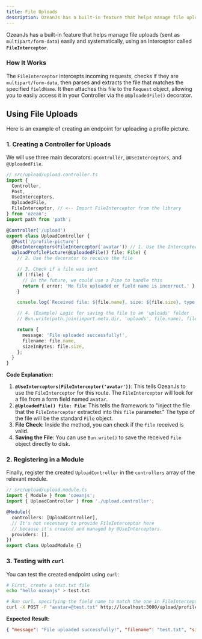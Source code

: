 ```yaml
---
title: File Uploads
description: OzeanJs has a built-in feature that helps manage file uploads (sent as `multipart/form-data`) easily and systematically, using an Interceptor called `FileInterceptor`.
---
```


OzeanJs has a built-in feature that helps manage file uploads (sent as `multipart/form-data`) easily and systematically, using an Interceptor called **`FileInterceptor`**.

### How It Works

The `FileInterceptor` intercepts incoming requests, checks if they are `multipart/form-data`, then parses and extracts the file that matches the specified `fieldName`. It then attaches this file to the `Request` object, allowing you to easily access it in your Controller via the `@UploadedFile()` decorator.

## Using File Uploads

Here is an example of creating an endpoint for uploading a profile picture.

### 1. Creating a Controller for Uploads

We will use three main decorators: `@Controller`, `@UseInterceptors`, and `@UploadedFile`.

```typescript
// src/upload/upload.controller.ts
import {
  Controller,
  Post,
  UseInterceptors,
  UploadedFile,
  FileInterceptor, // <-- Import FileInterceptor from the library
} from 'ozean';
import path from 'path';

@Controller('/upload')
export class UploadController {
  @Post('/profile-picture')
  @UseInterceptors(FileInterceptor('avatar')) // 1. Use the Interceptor and specify the field name as 'avatar'
  uploadProfilePicture(@UploadedFile() file: File) {
    // 2. Use the decorator to receive the file

    // 3. Check if a file was sent
    if (!file) {
      // In the future, we could use a Pipe to handle this
      return { error: 'No file uploaded or field name is incorrect.' };
    }

    console.log(`Received file: ${file.name}, size: ${file.size}, type: ${file.type}`);

    // 4. (Example) Logic for saving the file to an 'uploads' folder
    // Bun.write(path.join(import.meta.dir, 'uploads', file.name), file);

    return {
      message: 'File uploaded successfully!',
      filename: file.name,
      sizeInBytes: file.size,
    };
  }
}
```

**Code Explanation:**

1.  **`@UseInterceptors(FileInterceptor('avatar'))`**: This tells OzeanJs to use the `FileInterceptor` for this route. The `FileInterceptor` will look for a file from a form field named `avatar`.
2.  **`@UploadedFile() file: File`**: This tells the framework to "inject the file that the `FileInterceptor` extracted into this `file` parameter." The type of the file will be the standard `File` object.
3.  **File Check**: Inside the method, you can check if the `file` received is valid.
4.  **Saving the File**: You can use `Bun.write()` to save the received `File` object directly to disk.

### 2. Registering in a Module

Finally, register the created `UploadController` in the `controllers` array of the relevant module.

```typescript
// src/upload/upload.module.ts
import { Module } from 'ozeanjs';
import { UploadController } from './upload.controller';

@Module({
  controllers: [UploadController],
  // It's not necessary to provide FileInterceptor here
  // because it's created and managed by @UseInterceptors.
  providers: [],
})
export class UploadModule {}
```

### 3. Testing with `curl`

You can test the created endpoint using `curl`:

```bash
# First, create a test.txt file
echo "hello ozeanjs" > test.txt

# Run curl, specifying the field name to match the one in FileInterceptor ('avatar')
curl -X POST -F "avatar=@test.txt" http://localhost:3000/upload/profile-picture
```

**Expected Result:**

```json
{ "message": "File uploaded successfully!", "filename": "test.txt", "sizeInBytes": 14 }
```
